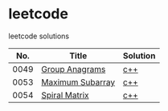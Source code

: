 # leetcode

leetcode solutions

|No.|Title|Solution|
|---|-----|--------|
|0049|[Group Anagrams](https://leetcode.com/problems/group-anagrams/)|[c++](algorithms/leetcode_0049.cpp)|
|0053|[Maximum Subarray](https://leetcode.com/problems/maximum-subarray/)|[c++](algorithms/leetcode_0053.cpp)|
|0054|[Spiral Matrix](https://leetcode.com/problems/spiral-matrix/)|[c++](algorithms/leetcode_0054.cpp)|
